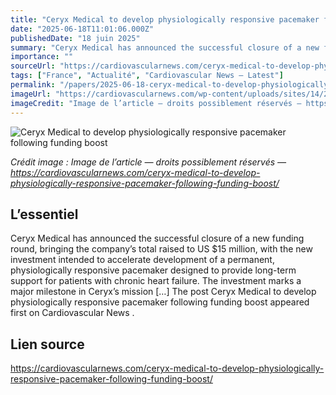 ```yaml
---
title: "Ceryx Medical to develop physiologically responsive pacemaker following funding boost"
date: "2025-06-18T11:01:06.000Z"
publishedDate: "18 juin 2025"
summary: "Ceryx Medical has announced the successful closure of a new funding round, bringing the company’s total raised to US $15 million, with the new investment intended to accelerate development of a permanent, physiologically responsive pacemaker designed to provide long-term support for patients with chronic heart failure. The investment marks a major milestone in Ceryx’s mission [&#8230;] The post Ceryx Medical to develop physiologically responsive pacemaker following funding boost appeared first on Cardiovascular News ."
importance: ""
sourceUrl: "https://cardiovascularnews.com/ceryx-medical-to-develop-physiologically-responsive-pacemaker-following-funding-boost/"
tags: ["France", "Actualité", "Cardiovascular News — Latest"]
permalink: "/papers/2025-06-18-ceryx-medical-to-develop-physiologically-responsive-pacemaker-following-funding-boost"
imageUrl: "https://cardiovascularnews.com/wp-content/uploads/sites/14/2025/06/Ceryx-Medical-logo-thumbnail.jpg"
imageCredit: "Image de l’article — droits possiblement réservés — https://cardiovascularnews.com/ceryx-medical-to-develop-physiologically-responsive-pacemaker-following-funding-boost/"
---
```


![Ceryx Medical to develop physiologically responsive pacemaker following funding boost](https://cardiovascularnews.com/wp-content/uploads/sites/14/2025/06/Ceryx-Medical-logo-thumbnail.jpg)

*Crédit image : Image de l’article — droits possiblement réservés — https://cardiovascularnews.com/ceryx-medical-to-develop-physiologically-responsive-pacemaker-following-funding-boost/*

## L’essentiel

Ceryx Medical has announced the successful closure of a new funding round, bringing the company’s total raised to US $15 million, with the new investment intended to accelerate development of a permanent, physiologically responsive pacemaker designed to provide long-term support for patients with chronic heart failure. The investment marks a major milestone in Ceryx’s mission [&#8230;] The post Ceryx Medical to develop physiologically responsive pacemaker following funding boost appeared first on Cardiovascular News .

## Lien source

https://cardiovascularnews.com/ceryx-medical-to-develop-physiologically-responsive-pacemaker-following-funding-boost/
